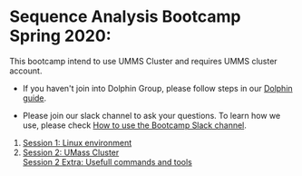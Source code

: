 # Sequence Analysis Bootcamp Spring 2020:

This bootcamp intend to use UMMS Cluster and requires UMMS cluster account. 

* If you haven't join into Dolphin Group, please follow steps in our [Dolphin guide](preliminary_steps.md).

* Please join our slack channel to ask your questions. 
To learn how we use,  please check [How to use the Bootcamp Slack channel](slack.md).

1. [Session 1: Linux environment](session1/session1.md)
2. [Session 2: UMass Cluster](session2/session2.md)<br>
	[Session 2 Extra: Usefull commands and tools](session2/usefull.md) 


